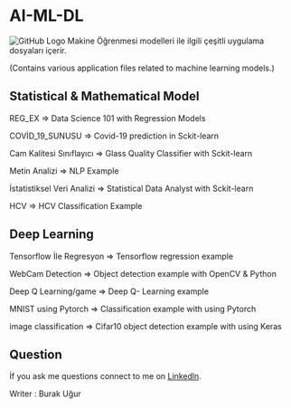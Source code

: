 # AI-ML-DL
![GitHub Logo](https://www.surveycto.com/wp-content/uploads/2018/04/ai-and-dev.jpg)
Makine Öğrenmesi modelleri ile ilgili çeşitli uygulama dosyaları içerir.

(Contains various application files related to machine learning models.)
## Statistical & Mathematical Model

REG_EX => Data Science 101 with Regression Models

COVİD_19_SUNUSU => Covid-19 prediction in Sckit-learn 

Cam Kalitesi Sınıflayıcı => Glass Quality Classifier with Sckit-learn 

Metin Analizi => NLP Example

İstatistiksel Veri Analizi => Statistical Data Analyst with Sckit-learn

HCV => HCV Classification Example

## Deep Learning

Tensorflow İle Regresyon => Tensorflow regression example

WebCam Detection => Object detection example with OpenCV & Python

Deep Q Learning/game => Deep Q- Learning example 

MNIST using Pytorch => Classification example with using  Pytorch

image classification => Cifar10 object detection example with using Keras

## Question

 İf you ask me questions connect to me on [Linkedln](linkedin.com/in/burak-uğur).
 
 Writer : Burak Uğur
